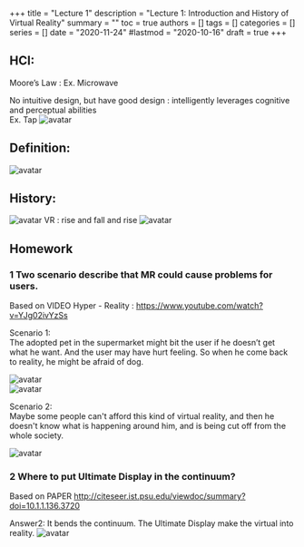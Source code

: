 +++
title = "Lecture 1"
description = "Lecture 1: Introduction and History of Virtual Reality"
summary = ""
toc = true
authors = []
tags = []
categories = []
series = []
date =  "2020-11-24"
#lastmod = "2020-10-16"
draft = true
+++

## HCI:
Moore’s Law : Ex. Microwave 

No intuitive design, but have good design : intelligently leverages cognitive and perceptual abilities  
Ex. Tap
![avatar](/images/L1/hci.png)

## Definition:
![avatar](/images/L1/continuum.png)

## History: 
![avatar](/images/L1/History.png)
VR : rise and fall and rise
![avatar](/images/L1/Current.png)

## Homework
### 1 Two scenario describe that MR could cause problems for users.  
Based on VIDEO Hyper - Reality : https://www.youtube.com/watch?v=YJg02ivYzSs

Scenario 1:  
The adopted pet in the supermarket might bit the user if he doesn’t get what he want. And the user may have hurt feeling. So when he come back to reality, he might be afraid of dog.

![avatar](/images/P1/dog.png)   
![avatar](/images/P1/dog1.png)  

Scenario 2:   
Maybe some people can't afford this kind of virtual reality, and then he doesn't know what is happening around him, and is being cut off from the whole society.

![avatar](/images/P1/affordance.JPG)  


### 2 Where to put Ultimate Display in the continuum? 
Based on PAPER http://citeseer.ist.psu.edu/viewdoc/summary?doi=10.1.1.136.3720

Answer2:
It bends the continuum. The Ultimate Display make the virtual into reality.
![avatar](/images/L1/UD.png)


